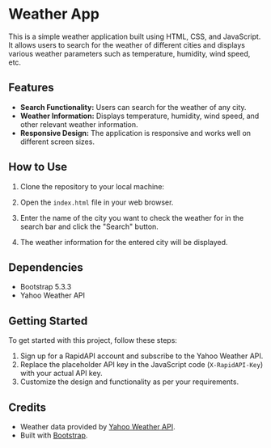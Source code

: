 # Weather App

This is a simple weather application built using HTML, CSS, and JavaScript. It allows users to search for the weather of different cities and displays various weather parameters such as temperature, humidity, wind speed, etc.

## Features

- **Search Functionality:** Users can search for the weather of any city.
- **Weather Information:** Displays temperature, humidity, wind speed, and other relevant weather information.
- **Responsive Design:** The application is responsive and works well on different screen sizes.

## How to Use

1. Clone the repository to your local machine:


2. Open the `index.html` file in your web browser.

3. Enter the name of the city you want to check the weather for in the search bar and click the "Search" button.

4. The weather information for the entered city will be displayed.

## Dependencies

- Bootstrap 5.3.3
- Yahoo Weather API

## Getting Started

To get started with this project, follow these steps:

1. Sign up for a RapidAPI account and subscribe to the Yahoo Weather API.
2. Replace the placeholder API key in the JavaScript code (`X-RapidAPI-Key`) with your actual API key.
3. Customize the design and functionality as per your requirements.

## Credits

- Weather data provided by [Yahoo Weather API](https://rapidapi.com/apishub/api/yahoo-weather5/).
- Built with [Bootstrap](https://getbootstrap.com/).



